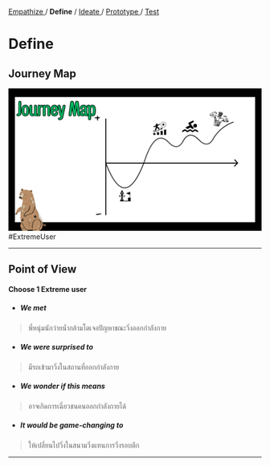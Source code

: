 [ Empathize ](empathize.md) / **Define** / [ Ideate ](ideate.md) / [ Prototype ](prototype.md) / [ Test ](test.md)
# Define 

## Journey Map
<img src="assets/profiles/define/ExtremeUser.png" alt="JourneyExtremeUser" width="800"> 
#ExtremeUser 

---- 

## Point of View 
#### Choose 1 Extreme user 
- ##### We met
> พี่หนุ่มนักว่ายน้ำกล้ามโตเจอปัญหาขณะวิ่งออกกำลังกาย
- ##### We were surprised to
> มีรถเข้ามาวิ่งในสถานที่ออกกำลังกาย
- ##### We wonder if this means
> อาจเกิดการเฉี่ยวชนคนออกกำลังกายได้
- ##### It would be game-changing to
> ให้เปลี่ยนไปวิ่งในสนามวิ่งแทนการวิ่งรอบตึก
> 
----
